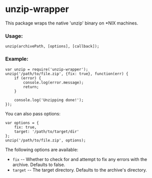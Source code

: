 unzip-wrapper
=============
This package wraps the native 'unzip' binary on *NIX machines.

### Usage:

```
unzip(archivePath, [options], [callback]);
```

### Example:

```
var unzip = require('unzip-wrapper');
unzip('/path/to/file.zip', {fix: true}, function(err) {
    if (error) {
        console.log(error.message);
        return;
    }

    console.log('Unzipping done!');
});
```

You can also pass options:

```
var options = {
    fix: true,
    target: '/path/to/target/dir'
};
unzip('/path/to/file.zip', options);
```

The following options are available:

* `fix` -- Whether to check for and attempt to fix any errors with the archive. Defaults to false.
* `target` -- The target directory. Defaults to the archive's directory.